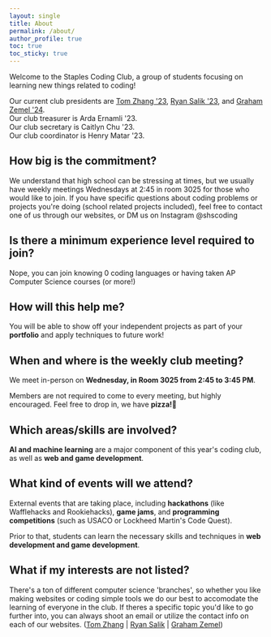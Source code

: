 ```yaml
---
layout: single
title: About
permalink: /about/
author_profile: true
toc: true
toc_sticky: true
---
```


Welcome to the Staples Coding Club, a group of students focusing on learning new things related to coding! 

Our current club presidents are [Tom Zhang '23](https://engitom.github.io), [Ryan Salik '23](https://ryansalik.com), and [Graham Zemel '24](https://grahamzemel.xyz).   
Our club treasurer is Arda Ernamli '23.  
Our club secretary is Caitlyn Chu '23.  
Our club coordinator is Henry Matar '23.  

## How big is the commitment?
We understand that high school can be stressing at times, but we usually have weekly meetings Wednesdays at 2:45 in room 3025 for those who would like to join. If you have specific questions about coding problems or projects you're doing (school related projects included), feel free to contact one of us through our websites, or DM us on Instagram @shscoding

## Is there a minimum experience level required to join?
Nope, you can join knowing 0 coding languages or having taken AP Computer Science courses (or more!)

## How will this help me?
You will be able to show off your independent projects as part of your **portfolio** and apply techniques to future work!

## When and where is the weekly club meeting?
We meet in-person on **Wednesday, in Room 3025 from 2:45 to 3:45 PM**. 

Members are not required to come to every meeting, but highly encouraged. Feel free to drop in, we have **pizza!🍕**

## Which areas/skills are involved?
**AI and machine learning** are a major component of this year's coding club, as well as **web and game development**. 

## What kind of events will we attend?
External events that are taking place, including **hackathons** (like Wafflehacks and Rookiehacks), **game jams**, and **programming competitions** (such as USACO or Lockheed Martin's Code Quest). 

Prior to that, students can learn the necessary skills and techniques in **web development and game development**.

## What if my interests are not listed?
There's a ton of different computer science 'branches', so whether you like making websites or coding simple tools we do our best to accomodate the learning of everyone in the club. If theres a specific topic you'd like to go further into, you can always shoot an email or utilize the contact info on each of our websites. ([Tom Zhang](https://engitom.github.io) | [Ryan Salik](https://ryansalik.com) | [Graham Zemel](https://grahamzemel.xyz))
